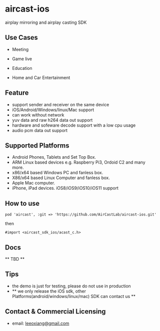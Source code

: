 # aircast-ios

airplay mirroring and airplay casting SDK


## Use Cases

- Meeting 

- Game live  

- Education 

- Home and Car Entertainment 


## Feature

- support sender and receiver on the same device
- iOS/Android/Windows/linux/Mac support 
- can work without network
- yuv data and raw h264 data out support
- hardware and sofeware decode support with a low cpu usage
- audio pcm data out support

## Supported Platforms 

- Android Phones, Tablets and Set Top Box.
- ARM Linux based devices e.g. Raspberry Pi3, Ordoid C2 and many more.
- x86/x64 based Windows PC and fanless box.
- X86/x64 based Linux Computer and fanless box.
- Apple Mac computer.
- iPhone, iPad devices. iOS8/iOS9/iOS10/iOS11 support


## How to use 

```
pod 'aircast', :git => 'https://github.com/AirCastLab/aircast-ios.git'
```

then 

```
#import <aircast_sdk_ios/acast_c.h>
```

## Docs 

** TBD **


## Tips

- the demo is just for testing, please do not use in production
- ** we only release the iOS sdk, other Platforms(android/windows/linux/mac) SDK can contact us **


## Contact & Commercial Licensing

- email: leeoxiang@gmail.com 

